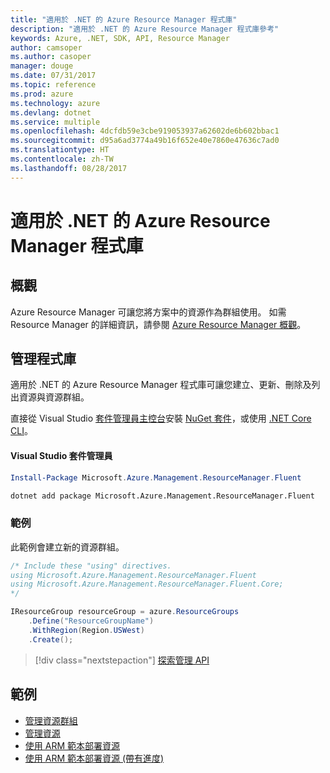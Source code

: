 ```yaml
---
title: "適用於 .NET 的 Azure Resource Manager 程式庫"
description: "適用於 .NET 的 Azure Resource Manager 程式庫參考"
keywords: Azure, .NET, SDK, API, Resource Manager
author: camsoper
ms.author: casoper
manager: douge
ms.date: 07/31/2017
ms.topic: reference
ms.prod: azure
ms.technology: azure
ms.devlang: dotnet
ms.service: multiple
ms.openlocfilehash: 4dcfdb59e3cbe919053937a62602de6b602bbac1
ms.sourcegitcommit: d95a6ad3774a49b16f652e40e7860e47636c7ad0
ms.translationtype: HT
ms.contentlocale: zh-TW
ms.lasthandoff: 08/28/2017
---
```

# <a name="azure-resource-manager-libraries-for-net"></a>適用於 .NET 的 Azure Resource Manager 程式庫

## <a name="overview"></a>概觀

Azure Resource Manager 可讓您將方案中的資源作為群組使用。  如需 Resource Manager 的詳細資訊，請參閱 [Azure Resource Manager 概觀](https://docs.microsoft.com/azure/azure-resource-manager/resource-group-overview)。

## <a name="management-library"></a>管理程式庫

適用於 .NET 的 Azure Resource Manager 程式庫可讓您建立、更新、刪除及列出資源與資源群組。

直接從 Visual Studio [套件管理員主控台][PackageManager]安裝 [NuGet 套件](https://www.nuget.org/packages/Microsoft.Azure.Management.ResourceManager.Fluent)，或使用 [.NET Core CLI][DotNetCLI]。

#### <a name="visual-studio-package-manager"></a>Visual Studio 套件管理員

```powershell
Install-Package Microsoft.Azure.Management.ResourceManager.Fluent
```

```bash
dotnet add package Microsoft.Azure.Management.ResourceManager.Fluent
```

### <a name="example"></a>範例

此範例會建立新的資源群組。

```csharp
/* Include these "using" directives.
using Microsoft.Azure.Management.ResourceManager.Fluent
using Microsoft.Azure.Management.ResourceManager.Fluent.Core;
*/

IResourceGroup resourceGroup = azure.ResourceGroups
    .Define("ResourceGroupName")
    .WithRegion(Region.USWest)
    .Create();
```

> [!div class="nextstepaction"]
> [探索管理 API](/dotnet/api/overview/azure/resources/management)


## <a name="samples"></a>範例

* [管理資源群組](https://github.com/Azure-Samples/resources-dotnet-manage-resource-group)
* [管理資源](https://github.com/Azure-Samples/resources-dotnet-manage-resource)
* [使用 ARM 範本部署資源](https://github.com/Azure-Samples/resources-dotnet-deploy-using-arm-template)
* [使用 ARM 範本部署資源 (帶有進度)](https://github.com/Azure-Samples/resources-dotnet-deploy-using-arm-template-with-progress)


[PackageManager]: https://docs.microsoft.com/nuget/tools/package-manager-console
[DotNetCLI]: https://docs.microsoft.com/en-us/dotnet/core/tools/dotnet-add-package
